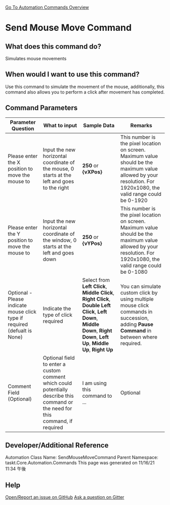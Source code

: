 <!--TITLE: Send Mouse Move Command -->
<!-- SUBTITLE: a command in the Input Commands group. -->
[Go To Automation Commands Overview](/automation-commands.md)


# Send Mouse Move Command


## What does this command do?
Simulates mouse movements


## When would I want to use this command?
Use this command to simulate the movement of the mouse, additionally, this command also allows you to perform a click after movement has completed.


## Command Parameters
| Parameter Question   	| What to input  	|  Sample Data 	| Remarks  	|
| ---                    | ---               | ---           | ---       |
|Please enter the X position to move the mouse to|Input the new horizontal coordinate of the mouse, 0 starts at the left and goes to the right|**250** or **{vXPos}**|This number is the pixel location on screen. Maximum value should be the maximum value allowed by your resolution. For 1920x1080, the valid range could be 0-1920|
|Please enter the Y position to move the mouse to|Input the new horizontal coordinate of the window, 0 starts at the left and goes down|**250** or **{vYPos}**|This number is the pixel location on screen. Maximum value should be the maximum value allowed by your resolution. For 1920x1080, the valid range could be 0-1080|
|Optional - Please indicate mouse click type if required (defualt is None)|Indicate the type of click required|Select from **Left Click**, **Middle Click**, **Right Click**, **Double Left Click**, **Left Down**, **Middle Down**, **Right Down**, **Left Up**, **Middle Up**, **Right Up** |You can simulate custom click by using multiple mouse click commands in succession, adding **Pause Command** in between where required.|
|Comment Field (Optional)|Optional field to enter a custom comment which could potentially describe this command or the need for this command, if required|I am using this command to ...|Optional|










## Developer/Additional Reference
Automation Class Name: SendMouseMoveCommand
Parent Namespace: taskt.Core.Automation.Commands
This page was generated on 11/16/21 11:34 午後


## Help
[Open/Report an issue on GitHub](https://github.com/saucepleez/taskt/issues/new)
[Ask a question on Gitter](https://gitter.im/taskt-rpa/Lobby)

